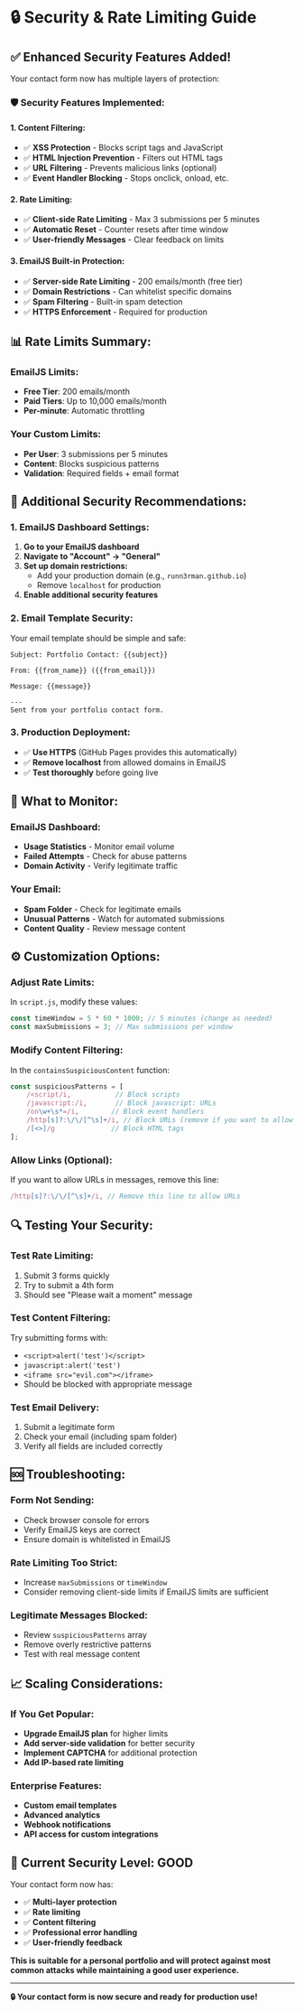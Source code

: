 # 🔒 Security & Rate Limiting Guide

## ✅ **Enhanced Security Features Added!**

Your contact form now has multiple layers of protection:

### **🛡️ Security Features Implemented:**

#### **1. Content Filtering:**
- ✅ **XSS Protection** - Blocks script tags and JavaScript
- ✅ **HTML Injection Prevention** - Filters out HTML tags
- ✅ **URL Filtering** - Prevents malicious links (optional)
- ✅ **Event Handler Blocking** - Stops onclick, onload, etc.

#### **2. Rate Limiting:**
- ✅ **Client-side Rate Limiting** - Max 3 submissions per 5 minutes
- ✅ **Automatic Reset** - Counter resets after time window
- ✅ **User-friendly Messages** - Clear feedback on limits

#### **3. EmailJS Built-in Protection:**
- ✅ **Server-side Rate Limiting** - 200 emails/month (free tier)
- ✅ **Domain Restrictions** - Can whitelist specific domains
- ✅ **Spam Filtering** - Built-in spam detection
- ✅ **HTTPS Enforcement** - Required for production

## 📊 **Rate Limits Summary:**

### **EmailJS Limits:**
- **Free Tier**: 200 emails/month
- **Paid Tiers**: Up to 10,000 emails/month
- **Per-minute**: Automatic throttling

### **Your Custom Limits:**
- **Per User**: 3 submissions per 5 minutes
- **Content**: Blocks suspicious patterns
- **Validation**: Required fields + email format

## 🔧 **Additional Security Recommendations:**

### **1. EmailJS Dashboard Settings:**
1. **Go to your EmailJS dashboard**
2. **Navigate to "Account" → "General"**
3. **Set up domain restrictions:**
   - Add your production domain (e.g., `runn3rman.github.io`)
   - Remove `localhost` for production
4. **Enable additional security features**

### **2. Email Template Security:**
Your email template should be simple and safe:
```
Subject: Portfolio Contact: {{subject}}

From: {{from_name}} ({{from_email}})

Message: {{message}}

---
Sent from your portfolio contact form.
```

### **3. Production Deployment:**
- ✅ **Use HTTPS** (GitHub Pages provides this automatically)
- ✅ **Remove localhost** from allowed domains in EmailJS
- ✅ **Test thoroughly** before going live

## 🚨 **What to Monitor:**

### **EmailJS Dashboard:**
- **Usage Statistics** - Monitor email volume
- **Failed Attempts** - Check for abuse patterns
- **Domain Activity** - Verify legitimate traffic

### **Your Email:**
- **Spam Folder** - Check for legitimate emails
- **Unusual Patterns** - Watch for automated submissions
- **Content Quality** - Review message content

## ⚙️ **Customization Options:**

### **Adjust Rate Limits:**
In `script.js`, modify these values:
```javascript
const timeWindow = 5 * 60 * 1000; // 5 minutes (change as needed)
const maxSubmissions = 3; // Max submissions per window
```

### **Modify Content Filtering:**
In the `containsSuspiciousContent` function:
```javascript
const suspiciousPatterns = [
    /<script/i,           // Block scripts
    /javascript:/i,       // Block javascript: URLs
    /on\w+\s*=/i,        // Block event handlers
    /http[s]?:\/\/[^\s]+/i, // Block URLs (remove if you want to allow links)
    /[<>]/g              // Block HTML tags
];
```

### **Allow Links (Optional):**
If you want to allow URLs in messages, remove this line:
```javascript
/http[s]?:\/\/[^\s]+/i, // Remove this line to allow URLs
```

## 🔍 **Testing Your Security:**

### **Test Rate Limiting:**
1. Submit 3 forms quickly
2. Try to submit a 4th form
3. Should see "Please wait a moment" message

### **Test Content Filtering:**
Try submitting forms with:
- `<script>alert('test')</script>`
- `javascript:alert('test')`
- `<iframe src="evil.com"></iframe>`
- Should be blocked with appropriate message

### **Test Email Delivery:**
1. Submit a legitimate form
2. Check your email (including spam folder)
3. Verify all fields are included correctly

## 🆘 **Troubleshooting:**

### **Form Not Sending:**
- Check browser console for errors
- Verify EmailJS keys are correct
- Ensure domain is whitelisted in EmailJS

### **Rate Limiting Too Strict:**
- Increase `maxSubmissions` or `timeWindow`
- Consider removing client-side limits if EmailJS limits are sufficient

### **Legitimate Messages Blocked:**
- Review `suspiciousPatterns` array
- Remove overly restrictive patterns
- Test with real message content

## 📈 **Scaling Considerations:**

### **If You Get Popular:**
- **Upgrade EmailJS plan** for higher limits
- **Add server-side validation** for better security
- **Implement CAPTCHA** for additional protection
- **Add IP-based rate limiting**

### **Enterprise Features:**
- **Custom email templates**
- **Advanced analytics**
- **Webhook notifications**
- **API access for custom integrations**

## 🎯 **Current Security Level: GOOD**

Your contact form now has:
- ✅ **Multi-layer protection**
- ✅ **Rate limiting**
- ✅ **Content filtering**
- ✅ **Professional error handling**
- ✅ **User-friendly feedback**

**This is suitable for a personal portfolio and will protect against most common attacks while maintaining a good user experience.**

---

**🔒 Your contact form is now secure and ready for production use!**
